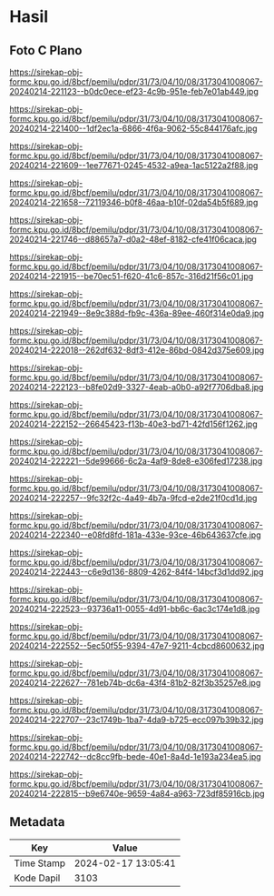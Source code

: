 # Hasil

## Foto C Plano

https://sirekap-obj-formc.kpu.go.id/8bcf/pemilu/pdpr/31/73/04/10/08/3173041008067-20240214-221123--b0dc0ece-ef23-4c9b-951e-feb7e01ab449.jpg

https://sirekap-obj-formc.kpu.go.id/8bcf/pemilu/pdpr/31/73/04/10/08/3173041008067-20240214-221400--1df2ec1a-6866-4f6a-9062-55c844176afc.jpg

https://sirekap-obj-formc.kpu.go.id/8bcf/pemilu/pdpr/31/73/04/10/08/3173041008067-20240214-221609--1ee77671-0245-4532-a9ea-1ac5122a2f88.jpg

https://sirekap-obj-formc.kpu.go.id/8bcf/pemilu/pdpr/31/73/04/10/08/3173041008067-20240214-221658--72119346-b0f8-46aa-b10f-02da54b5f689.jpg

https://sirekap-obj-formc.kpu.go.id/8bcf/pemilu/pdpr/31/73/04/10/08/3173041008067-20240214-221746--d88657a7-d0a2-48ef-8182-cfe41f06caca.jpg

https://sirekap-obj-formc.kpu.go.id/8bcf/pemilu/pdpr/31/73/04/10/08/3173041008067-20240214-221915--be70ec51-f620-41c6-857c-316d21f56c01.jpg

https://sirekap-obj-formc.kpu.go.id/8bcf/pemilu/pdpr/31/73/04/10/08/3173041008067-20240214-221949--8e9c388d-fb9c-436a-89ee-460f314e0da9.jpg

https://sirekap-obj-formc.kpu.go.id/8bcf/pemilu/pdpr/31/73/04/10/08/3173041008067-20240214-222018--262df632-8df3-412e-86bd-0842d375e609.jpg

https://sirekap-obj-formc.kpu.go.id/8bcf/pemilu/pdpr/31/73/04/10/08/3173041008067-20240214-222123--b8fe02d9-3327-4eab-a0b0-a92f7706dba8.jpg

https://sirekap-obj-formc.kpu.go.id/8bcf/pemilu/pdpr/31/73/04/10/08/3173041008067-20240214-222152--26645423-f13b-40e3-bd71-42fd156f1262.jpg

https://sirekap-obj-formc.kpu.go.id/8bcf/pemilu/pdpr/31/73/04/10/08/3173041008067-20240214-222221--5de99666-6c2a-4af9-8de8-e306fed17238.jpg

https://sirekap-obj-formc.kpu.go.id/8bcf/pemilu/pdpr/31/73/04/10/08/3173041008067-20240214-222257--9fc32f2c-4a49-4b7a-9fcd-e2de21f0cd1d.jpg

https://sirekap-obj-formc.kpu.go.id/8bcf/pemilu/pdpr/31/73/04/10/08/3173041008067-20240214-222340--e08fd8fd-181a-433e-93ce-46b643637cfe.jpg

https://sirekap-obj-formc.kpu.go.id/8bcf/pemilu/pdpr/31/73/04/10/08/3173041008067-20240214-222443--c6e9d136-8809-4262-84f4-14bcf3d1dd92.jpg

https://sirekap-obj-formc.kpu.go.id/8bcf/pemilu/pdpr/31/73/04/10/08/3173041008067-20240214-222523--93736a11-0055-4d91-bb6c-6ac3c174e1d8.jpg

https://sirekap-obj-formc.kpu.go.id/8bcf/pemilu/pdpr/31/73/04/10/08/3173041008067-20240214-222552--5ec50f55-9394-47e7-9211-4cbcd8600632.jpg

https://sirekap-obj-formc.kpu.go.id/8bcf/pemilu/pdpr/31/73/04/10/08/3173041008067-20240214-222627--781eb74b-dc6a-43f4-81b2-82f3b35257e8.jpg

https://sirekap-obj-formc.kpu.go.id/8bcf/pemilu/pdpr/31/73/04/10/08/3173041008067-20240214-222707--23c1749b-1ba7-4da9-b725-ecc097b39b32.jpg

https://sirekap-obj-formc.kpu.go.id/8bcf/pemilu/pdpr/31/73/04/10/08/3173041008067-20240214-222742--dc8cc9fb-bede-40e1-8a4d-1e193a234ea5.jpg

https://sirekap-obj-formc.kpu.go.id/8bcf/pemilu/pdpr/31/73/04/10/08/3173041008067-20240214-222815--b9e6740e-9659-4a84-a963-723df85916cb.jpg


## Metadata

| Key        | Value               |
| ---------- | ------------------- |
| Time Stamp | 2024-02-17 13:05:41 |
| Kode Dapil | 3103                |



